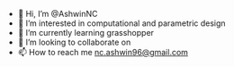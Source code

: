 - 👋 Hi, I’m @AshwinNC
- 👀 I’m interested in computational and parametric design
- 🌱 I’m currently learning grasshopper
- 💞️ I’m looking to collaborate on
- 📫 How to reach me nc.ashwin96@gmail.com

<!---
AshwinNC/AshwinNC is a ✨ special ✨ repository because its `README.md` (this file) appears on your GitHub profile.
You can click the Preview link to take a look at your changes.
--->
